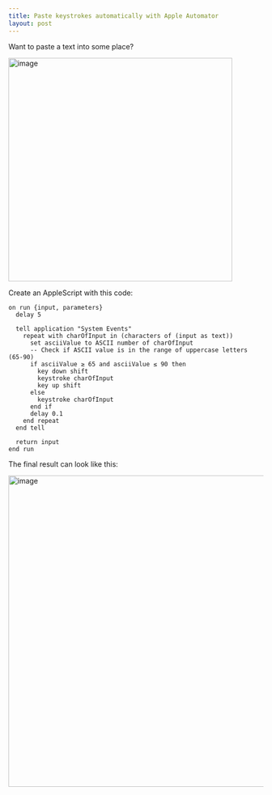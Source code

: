 ```yaml
---
title: Paste keystrokes automatically with Apple Automator
layout: post
---
```


Want to paste a text into some place?

<img width="442" alt="image" src="https://user-images.githubusercontent.com/1079135/146840229-9cac9b82-6c59-4b9c-bcb1-69f638936bfb.png">

Create an AppleScript with this code:

```applescript
on run {input, parameters}
  delay 5

  tell application "System Events"
    repeat with charOfInput in (characters of (input as text))
      set asciiValue to ASCII number of charOfInput
      -- Check if ASCII value is in the range of uppercase letters (65-90)
      if asciiValue ≥ 65 and asciiValue ≤ 90 then
        key down shift
        keystroke charOfInput
        key up shift
      else
        keystroke charOfInput
      end if
      delay 0.1
    end repeat
  end tell

  return input
end run
```

The final result can look like this:

<img width="616" alt="image" src="https://user-images.githubusercontent.com/1079135/146840130-4d4a9874-88e7-4f7e-afd5-07def3edc15d.png">
